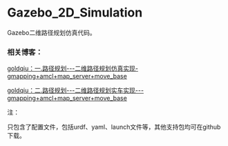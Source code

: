 # Gazebo_2D_Simulation
Gazebo二维路径规划仿真代码。



### 相关博客：

[goldqiu：一.路径规划---二维路径规划仿真实现-gmapping+amcl+map_server+move_base](https://zhuanlan.zhihu.com/p/455852721)

[goldqiu：二.路径规划---二维路径规划实车实现---gmapping+amcl+map_server+move_base](https://zhuanlan.zhihu.com/p/457770455)



注：

只包含了配置文件，包括urdf、yaml、launch文件等，其他支持包均可在github下载。

